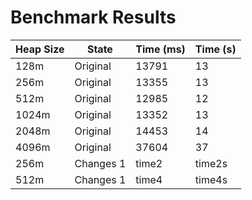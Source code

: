 # Benchmark Results

| Heap Size | State     | Time (ms) | Time (s) |
|-----------|-----------|-----------|----------|
| 128m      | Original  | 13791     | 13       |
| 256m      | Original  | 13355     | 13       |
| 512m      | Original  | 12985     | 12       |
| 1024m     | Original  | 13352     | 13       |
| 2048m     | Original  | 14453     | 14       |
| 4096m     | Original  | 37604     | 37       |
| 256m      | Changes 1 | time2     | time2s   |
| 512m      | Changes 1 | time4     | time4s   |